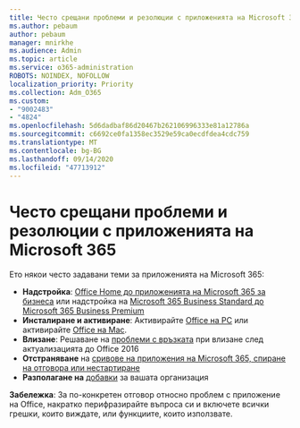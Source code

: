 ```yaml
---
title: Често срещани проблеми и резолюции с приложенията на Microsoft 365
ms.author: pebaum
author: pebaum
manager: mnirkhe
ms.audience: Admin
ms.topic: article
ms.service: o365-administration
ROBOTS: NOINDEX, NOFOLLOW
localization_priority: Priority
ms.collection: Adm_O365
ms.custom:
- "9002483"
- "4824"
ms.openlocfilehash: 5d6dadbaf86d20467b262106996333e81a12786a
ms.sourcegitcommit: c6692ce0fa1358ec3529e59ca0ecdfdea4cdc759
ms.translationtype: MT
ms.contentlocale: bg-BG
ms.lasthandoff: 09/14/2020
ms.locfileid: "47713912"
---
```

# <a name="common-issues-and-resolutions-with-microsoft-365-apps"></a>Често срещани проблеми и резолюции с приложенията на Microsoft 365

Ето някои често задавани теми за приложенията на Microsoft 365:

- **Надстройка**: [Office Home до приложенията на Microsoft 365 за бизнеса](https://support.office.com/article/how-do-i-upgrade-office-ee68f6cf-422f-464a-82ec-385f65391350#OfficeVersion=Office_365_subscription) или надстройка на [Microsoft 365 Business Standard до Microsoft 365 Business Premium](https://docs.microsoft.com/microsoft-365/business/migrate-to-microsoft-365-business)
- **Инсталиране и активиране**: Активирайте [Office на PC](https://support.office.com/article/activate-office-5bd38f38-db92-448b-a982-ad170b1e187e) или активирайте [Office на Mac](https://support.office.com/article/activate-office-for-mac-7f6646b1-bb14-422a-9ad4-a53410fcefb2).
- **Влизане**: Решаване на [проблеми с връзката](https://docs.microsoft.com/office365/troubleshoot/authentication/connection-issue-when-sign-in-office-2016) при влизане след актуализацията до Office 2016
- **Отстраняване** на [сривове на приложения на Microsoft 365, спиране на отговора или нестартиране](https://docs.microsoft.com/alchemyinsights/office-apps-don't-launch-start)
- **Разполагане на** [добавки](https://docs.microsoft.com/microsoft-365/admin/manage/manage-deployment-of-add-ins?view=o365-worldwide) за вашата организация

**Забележка**: За по-конкретен отговор относно проблем с приложение на Office, накратко перифразирайте въпроса си и включете всички грешки, които виждате, или функциите, които използвате.
